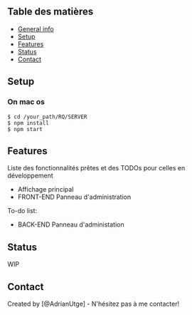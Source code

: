
## Table des matières
* [General info](#general-info)
* [Setup](#setup)
* [Features](#features)
* [Status](#status)
* [Contact](#contact)


## Setup
### On mac os 
```
$ cd /your_path/RQ/SERVER
$ npm install 
$ npm start
```


## Features
Liste des fonctionnalités prêtes et des TODOs pour celles en  développement
* Affichage principal
* FRONT-END Panneau d'administration


To-do list:
* BACK-END Panneau d'administation

## Status
WIP


## Contact
Created by [@AdrianUtge] - N'hésitez pas à me contacter!
